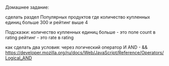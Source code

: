 Домашнее задание:

сделать раздел Популярных продуктов где
  количество купленных единиц больше 300
  и рейтинг выше 4

Подсказки:
количество купленных единиц больше - это поле count в rating
рейтинг - это rate в rating

как сделать два условия: через логический оператор И AND - &&
https://developer.mozilla.org/ru/docs/Web/JavaScript/Reference/Operators/Logical_AND